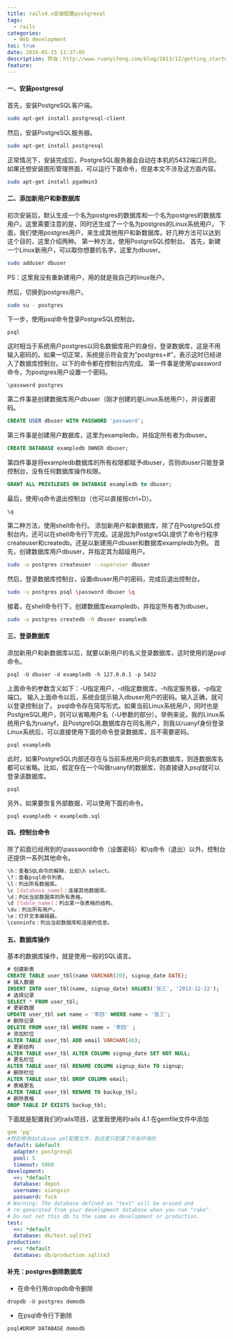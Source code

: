 ```yaml
---
title: rails4.x安装配置postgresql
tags:
  - rails
categories:
  - Web development
toc: true
date: 2016-05-15 11:37:05
description: 转自：http://www.ruanyifeng.com/blog/2013/12/getting_started_with_postgresql.html
feature:
---
```


#### 一、安装postgresql
首先，安装PostgreSQL客户端。
``` bash
sudo apt-get install postgresql-client
```
然后，安装PostgreSQL服务器。
``` bash
sudo apt-get install postgresql
```
正常情况下，安装完成后，PostgreSQL服务器会自动在本机的5432端口开启。
如果还想安装图形管理界面，可以运行下面命令，但是本文不涉及这方面内容。
``` bash
sudo apt-get install pgadmin3
```
<!-- more -->
#### 二、添加新用户和新数据库
初次安装后，默认生成一个名为postgres的数据库和一个名为postgres的数据库用户。这里需要注意的是，同时还生成了一个名为postgres的Linux系统用户。
下面，我们使用postgres用户，来生成其他用户和新数据库。好几种方法可以达到这个目的，这里介绍两种。
第一种方法，使用PostgreSQL控制台。
首先，新建一个Linux新用户，可以取你想要的名字，这里为dbuser。
``` bash
sudo adduser dbuser
```
PS：这里我没有重新建用户，用的就是我自己的linux账户。

然后，切换到postgres用户。
``` bash
sudo su - postgres
```
下一步，使用psql命令登录PostgreSQL控制台。
``` 
psql
```
这时相当于系统用户postgres以同名数据库用户的身份，登录数据库，这是不用输入密码的。如果一切正常，系统提示符会变为”postgres=#”，表示这时已经进入了数据库控制台。以下的命令都在控制台内完成。
第一件事是使用\password命令，为postgres用户设置一个密码。
```
\password postgres
```
第二件事是创建数据库用户dbuser（刚才创建的是Linux系统用户），并设置密码。
``` sql
CREATE USER dbuser WITH PASSWORD 'password';
```
第三件事是创建用户数据库，这里为exampledb，并指定所有者为dbuser。
``` sql
CREATE DATABASE exampledb OWNER dbuser;
```
第四件事是将exampledb数据库的所有权限都赋予dbuser，否则dbuser只能登录控制台，没有任何数据库操作权限。
``` sql
GRANT ALL PRIVILEGES ON DATABASE exampledb to dbuser;
```
最后，使用\q命令退出控制台（也可以直接按ctrl+D）。
```
\q
```
第二种方法，使用shell命令行。
添加新用户和新数据库，除了在PostgreSQL控制台内，还可以在shell命令行下完成。这是因为PostgreSQL提供了命令行程序createuser和createdb。还是以新建用户dbuser和数据库exampledb为例。
首先，创建数据库用户dbuser，并指定其为超级用户。
``` bash
sudo -u postgres createuser --superuser dbuser
```
然后，登录数据库控制台，设置dbuser用户的密码，完成后退出控制台。
``` bash
sudo -u postgres psql \password dbuser \q
```
接着，在shell命令行下，创建数据库exampledb，并指定所有者为dbuser。
``` bash
sudo -u postgres createdb -O dbuser exampledb
```

#### 三、登录数据库
添加新用户和新数据库以后，就要以新用户的名义登录数据库，这时使用的是psql命令。
``` 
psql -U dbuser -d exampledb -h 127.0.0.1 -p 5432
```
上面命令的参数含义如下：-U指定用户，-d指定数据库，-h指定服务器，-p指定端口。
输入上面命令以后，系统会提示输入dbuser用户的密码。输入正确，就可以登录控制台了。
psql命令存在简写形式。如果当前Linux系统用户，同时也是PostgreSQL用户，则可以省略用户名（-U参数的部分）。举例来说，我的Linux系统用户名为ruanyf，且PostgreSQL数据库存在同名用户，则我以ruanyf身份登录Linux系统后，可以直接使用下面的命令登录数据库，且不需要密码。
```
psql exampledb
```
此时，如果PostgreSQL内部还存在与当前系统用户同名的数据库，则连数据库名都可以省略。比如，假定存在一个叫做ruanyf的数据库，则直接键入psql就可以登录该数据库。
```
psql
```
另外，如果要恢复外部数据，可以使用下面的命令。
```
psql exampledb < exampledb.sql
```


#### 四、控制台命令
除了前面已经用到的\password命令（设置密码）和\q命令（退出）以外，控制台还提供一系列其他命令。
``` bash
\h：查看SQL命令的解释，比如\h select。
\?：查看psql命令列表。
\l：列出所有数据库。
\c [database_name]：连接其他数据库。
\d：列出当前数据库的所有表格。
\d [table_name]：列出某一张表格的结构。
\du：列出所有用户。
\e：打开文本编辑器。
\conninfo：列出当前数据库和连接的信息。
```

#### 五、数据库操作
基本的数据库操作，就是使用一般的SQL语言。
``` sql
# 创建新表 
CREATE TABLE user_tbl(name VARCHAR(20), signup_date DATE);
# 插入数据 
INSERT INTO user_tbl(name, signup_date) VALUES('张三', '2013-12-22');
# 选择记录 
SELECT * FROM user_tbl;
# 更新数据 
UPDATE user_tbl set name = '李四' WHERE name = '张三';
# 删除记录 
DELETE FROM user_tbl WHERE name = '李四' ;
# 添加栏位 
ALTER TABLE user_tbl ADD email VARCHAR(40);
# 更新结构 
ALTER TABLE user_tbl ALTER COLUMN signup_date SET NOT NULL;
# 更名栏位 
ALTER TABLE user_tbl RENAME COLUMN signup_date TO signup;
# 删除栏位 
ALTER TABLE user_tbl DROP COLUMN email;
# 表格更名 
ALTER TABLE user_tbl RENAME TO backup_tbl;
# 删除表格 
DROP TABLE IF EXISTS backup_tbl;
```

下面就是配置我们的rails项目，这里我使用的rails 4.1
在gemfile文件中添加

``` yml
gem 'pg'
#然后修改database.yml配置文件，我这里只配置了开发环境的
default: &default
  adapter: postgresql
  pool: 5
  timeout: 5000
development:
  <<: *default
  database: depot
  username: xiongxin
  password: fuck
# Warning: The database defined as "test" will be erased and
# re-generated from your development database when you run "rake".
# Do not set this db to the same as development or production.
test:
  <<: *default
  database: db/test.sqlite3
production:
  <<: *default
  database: db/production.sqlite3
```

#### 补充：postgres删除数据库
* 在命令行用dropdb命令删除
```
dropdb -U postgres demodb
```

* 在psql命令行下删除
```
psql#DROP DATABASE demodb
```
